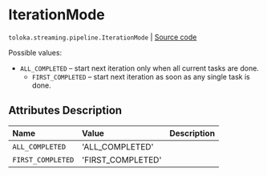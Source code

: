 # IterationMode
`toloka.streaming.pipeline.IterationMode` | [Source code](https://github.com/Toloka/toloka-kit/blob/v1.1.0.post1/src/streaming/pipeline.py#L70)

Possible values:


* `ALL_COMPLETED` – start next iteration only when all current tasks are done.
    * `FIRST_COMPLETED` – start next iteration as soon as any single task is done.

## Attributes Description

| Name | Value | Description |
| :------| :-----------| :----------| 
`ALL_COMPLETED`|'ALL_COMPLETED'|
`FIRST_COMPLETED`|'FIRST_COMPLETED'|
